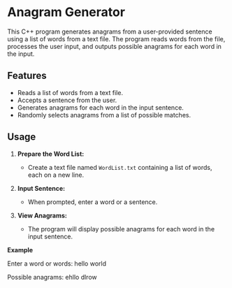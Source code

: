 # Anagram Generator

This C++ program generates anagrams from a user-provided sentence using a list of words from a text file. The program reads words from the file, processes the user input, and outputs possible anagrams for each word in the input.

## Features

- Reads a list of words from a text file.
- Accepts a sentence from the user.
- Generates anagrams for each word in the input sentence.
- Randomly selects anagrams from a list of possible matches.

## Usage

1. **Prepare the Word List:**
   - Create a text file named `WordList.txt` containing a list of words, each on a new line.

2. **Input Sentence:**
   - When prompted, enter a word or a sentence.
     
3. **View Anagrams:**
   - The program will display possible anagrams for each word in the input sentence.
     
**Example**

Enter a word or words:
hello world

Possible anagrams:
ehllo dlrow
